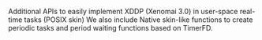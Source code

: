 Additional APIs to easily implement XDDP (Xenomai 3.0) in user-space real-time tasks (POSIX skin) We also include Native skin-like functions to create periodic tasks and period waiting functions based on TimerFD.
